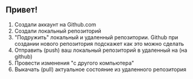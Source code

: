 ## Привет!

1. Создали аккаунт на  Github.com
2. Создали локальный репозиторий
3. "Подружить" локальный и удаленный репозитории. Github  при создании нового репозитория подскажет как это можно сделать
4. Отправить (push) ваш локальный репозиторий в удаленный на (на github)
5. Провести изменения "с другого компьютера"
6. Выкачать (pull) актуальное состояние из удаленного репозитория
